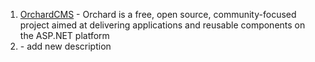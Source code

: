 1. [OrchardCMS](https://github.com/AzureWebSites/OrchardCMS) - Orchard is a free, open source, community-focused project aimed at delivering applications and reusable components on the ASP.NET platform
2. []() - add new description
